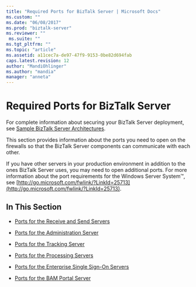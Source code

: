 ```yaml
---
title: "Required Ports for BizTalk Server | Microsoft Docs"
ms.custom: ""
ms.date: "06/08/2017"
ms.prod: "biztalk-server"
ms.reviewer: ""
 ms.suite: ""
ms.tgt_pltfrm: ""
ms.topic: "article"
ms.assetid: a11cec7a-de97-47f9-9153-0be82d694fab
caps.latest.revision: 12
author: "MandiOhlinger"
ms.author: "mandia"
manager: "anneta"
---
```

# Required Ports for BizTalk Server
For complete information about securing your BizTalk Server deployment, see [Sample BizTalk Server Architectures](../core/sample-biztalk-server-architectures.md).  
  
 This section provides information about the ports you need to open on the firewalls so that the BizTalk Server components can communicate with each other.  
  
 If you have other servers in your production environment in addition to the ones BizTalk Server uses, you may need to open additional ports. For more information about the port requirements for the Windows Server System™, see [http://go.microsoft.com/fwlink/?LinkId=25713](http://go.microsoft.com/fwlink/?LinkId=25713).  
  
## In This Section  
  
-   [Ports for the Receive and Send Servers](../core/ports-for-the-receive-and-send-servers.md)  
  
-   [Ports for the Administration Server](../core/ports-for-the-administration-server.md)  
  
-   [Ports for the Tracking Server](../core/ports-for-the-tracking-server.md)  
  
-   [Ports for the Processing Servers](../core/ports-for-the-processing-servers.md)  
  
-   [Ports for the Enterprise Single Sign-On Servers](../core/ports-for-the-enterprise-single-sign-on-servers.md)  
  
-   [Ports for the BAM Portal Server](../core/ports-for-the-bam-portal-server.md)